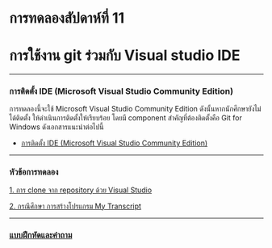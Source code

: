 # การทดลองสัปดาห์ที่ 11  #
# การใช้งาน git ร่วมกับ Visual studio IDE #
---
### การติดตั้ง IDE (Microsoft Visual Studio Community Edition) ###

การทดลองนี้จะใช้ Microsoft Visual Studio Community Edition ดังนั้นหากนักศึกษายังไม่ได้ติดตั้ง ให้ดำเนินการติดตั้งให้เรียบร้อย โดยมี component สำคัญที่ต้องติดตั้งคือ Git for Windows ดังเอกสารแนะนำต่อไปนี้
*  [การติดตั้ง IDE (Microsoft Visual Studio Community Edition)](./VS-Installation.md)

---
### หัวข้อการทดลอง ###

 [1. การ clone จาก repository ด้วย Visual Studio](./Week_11_Exp_2_git_clone_on_VS.md)

 [2. กรณึศึกษา การสร้างโปรแกรม My Transcript](./Week_11_CaseStudy_MyTranscript_Inrto.md)

---


### [แบบฝึกหัดและคำถาม](./Week_11_Excescise.md) ###
